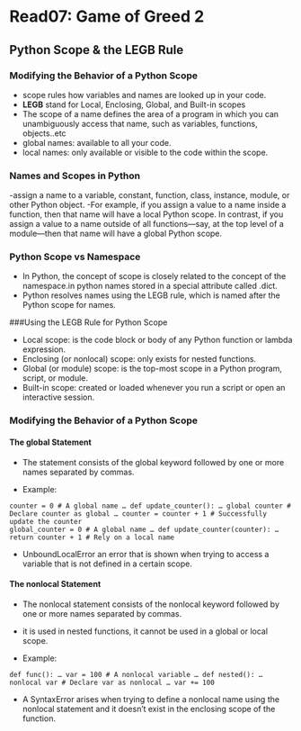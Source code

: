 # Read07: Game of Greed 2

## Python Scope & the LEGB Rule

### Modifying the Behavior of a Python Scope

- scope rules how variables and names are looked up in your code.
- **LEGB** stand for Local, Enclosing, Global, and Built-in scopes
- The scope of a name defines the area of a program in which you can unambiguously access that name, such as variables, functions, objects..etc
- global names: available to all your code.
- local names: only available or visible to the code within the scope.

### Names and Scopes in Python
-assign a name to a variable, constant, function, class, instance, module, or other Python object.
-For example, if you assign a value to a name inside a function, then that name will have a local Python scope. In contrast, if you assign a value to a name outside of all functions—say, at the top level of a module—then that name will have a global Python scope.

### Python Scope vs Namespace
- In Python, the concept of scope is closely related to the concept of the namespace.in python names stored in a special attribute called .dict.
- Python resolves names using the LEGB rule, which is named after the Python scope for names.

###Using the LEGB Rule for Python Scope
- Local scope: is the code block or body of any Python function or lambda expression.
- Enclosing (or nonlocal) scope: only exists for nested functions.
- Global (or module) scope: is the top-most scope in a Python program, script, or module.
- Built-in scope: created or loaded whenever you run a script or open an interactive session.

### Modifying the Behavior of a Python Scope
#### The global Statement
- The statement consists of the global keyword followed by one or more names separated by commas.

- Example:
```
counter = 0 # A global name … def update_counter(): … global counter # Declare counter as global … counter = counter + 1 # Successfully update the counter
global_counter = 0 # A global name … def update_counter(counter): … return counter + 1 # Rely on a local name
```
- UnboundLocalError an error that is shown when trying to access a variable that is not defined in a certain scope.

#### The nonlocal Statement
- The nonlocal statement consists of the nonlocal keyword followed by one or more names separated by commas.
- it is used in nested functions, it cannot be used in a global or local scope.

- Example:
```
def func(): … var = 100 # A nonlocal variable … def nested(): … nonlocal var # Declare var as nonlocal … var += 100
```
- A SyntaxError arises when trying to define a nonlocal name using the nonlocal statement and it doesn’t exist in the enclosing scope of the function.
